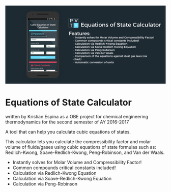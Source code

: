 ![Alt](https://github.com/kristianespina/Equations-Of-State-Calculator/blob/master/eoscalc.png?raw=true "Banner")

# Equations of State Calculator
written by Kristian Espina as a OBE project for chemical engineering thermodynamics for the second semester of AY 2016-2017

A tool that can help you calculate cubic equations of states.

This calculator lets you calculate the compressibility factor and molar volume of fluids/gases using cubic equations of state formulas such as: Redlich-Kwong, Soave-Redlich-Kwong, Peng-Robinson, and Van der Waals.

* Instantly solves for Molar Volume and Compressibility Factor!
* Common compounds critical constants included!
* Calculation via Redlich-Kwong Equation
* Calculation via Soave-Redlich-Kwong Equation
* Calculation via Peng-Robinson
